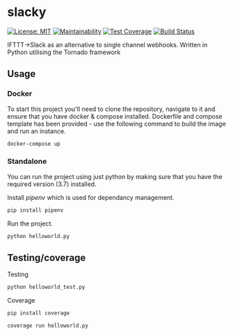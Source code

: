 # slacky

[![License: MIT](https://img.shields.io/badge/License-MIT-yellow.svg)](https://opensource.org/licenses/MIT)
[![Maintainability](https://api.codeclimate.com/v1/badges/76578ffcfd130b117eb9/maintainability)](https://codeclimate.com/github/mikeee/slacky/maintainability)
[![Test Coverage](https://api.codeclimate.com/v1/badges/76578ffcfd130b117eb9/test_coverage)](https://codeclimate.com/github/mikeee/slacky/test_coverage)
[![Build Status](https://travis-ci.org/mikeee/slacky.svg?branch=master)](https://travis-ci.org/mikeee/slacky)

IFTTT->Slack as an alternative to single channel webhooks. Written in Python utilising the Tornado framework

## Usage

### Docker

To start this project you'll need to clone the repository, navigate to it and ensure that you have docker & compose installed. Dockerfile and compose template has been provided - use the following command to build the image and run an instance.

```bash
docker-compose up
```

### Standalone

You can run the project using just python by making sure that you have the required version (3.7) installed.

Install *pipenv* which is used for dependancy management.

```bash
pip install pipenv
```

Run the project.

```bash
python helloworld.py
```

## Testing/coverage

Testing

```bash
python helloworld_test.py
```

Coverage

```bash
pip install coverage
```

```bash
coverage run helloworld.py
```